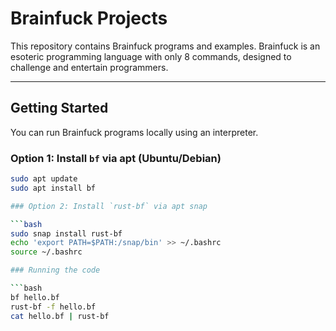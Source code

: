 # Brainfuck Projects

This repository contains Brainfuck programs and examples. Brainfuck is an esoteric programming language with only 8 commands, designed to challenge and entertain programmers.

---

## Getting Started

You can run Brainfuck programs locally using an interpreter.

### Option 1: Install `bf` via apt (Ubuntu/Debian)

```bash
sudo apt update
sudo apt install bf

### Option 2: Install `rust-bf` via apt snap

```bash
sudo snap install rust-bf
echo 'export PATH=$PATH:/snap/bin' >> ~/.bashrc
source ~/.bashrc

### Running the code

```bash
bf hello.bf
rust-bf -f hello.bf
cat hello.bf | rust-bf
